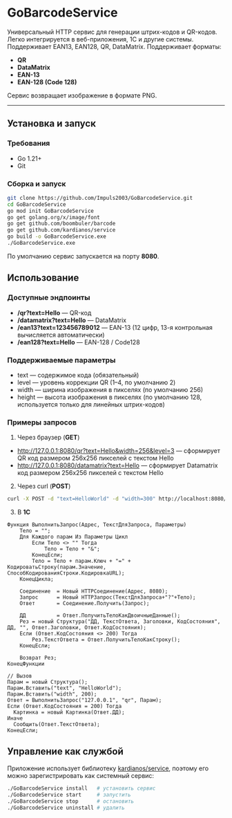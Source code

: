 # GoBarcodeService
Универсальный HTTP сервис для генерации штрих-кодов и QR-кодов. Легко интегрируется в веб-приложения, 1С и другие системы. Поддерживает EAN13, EAN128, QR, DataMatrix. Поддерживает форматы:

- **QR**
- **DataMatrix**
- **EAN-13**
- **EAN-128 (Code 128)**

Сервис возвращает изображение в формате PNG.

---

## Установка и запуск

### Требования
- Go 1.21+
- Git

### Сборка и запуск
```bash
git clone https://github.com/Impuls2003/GoBarcodeService.git
cd GoBarcodeService
go mod init GoBarcodeService
go get golang.org/x/image/font
go get github.com/boombuler/barcode
go get github.com/kardianos/service
go build -o GoBarcodeService.exe
./GoBarcodeService.exe
```
По умолчанию сервис запускается на порту __8080__.

## Использование ##
### Доступные эндпоинты ###
- **/qr?text=Hello** — QR-код
- **/datamatrix?text=Hello** — DataMatrix
- **/ean13?text=123456789012** — EAN-13 (12 цифр, 13-я контрольная вычисляется автоматически)
- **/ean128?text=Hello** — EAN-128 / Code128

### Поддерживаемые параметры ###
- text — содержимое кода (обязательный)
- level — уровень коррекции QR (1–4, по умолчанию 2)
- width — ширина изображения в пикселях (по умолчанию 256)
- height — высота изображения в пикселях (по умолчанию 128, используется только для линейных штрих-кодов)

### Примеры запросов ###
1. Через браузер (**GET**)
- http://127.0.0.1:8080/qr?text=Hello&width=256&level=3 — сформирует QR код размером 256х256 пикселей с текстом Hello
- http://127.0.0.1:8080/datamatrix?text=Hello — сформирует Datamatrix код размером 256х256 пикселей с текстом Hello
2. Через curl (**POST**)
  ```bash
  curl -X POST -d "text=HelloWorld" -d "width=300" http://localhost:8080/ean128 --output code.png
  ```
3. В **1С**
```1C
Функция ВыполнитьЗапрос(Адрес, ТекстДляЗапроса, Параметры)
	Тело = "";
    Для Каждого парам Из Параметры Цикл
        Если Тело <> "" Тогда
            Тело = Тело + "&";
        КонецЕсли;
        Тело = Тело + парам.Ключ + "=" + КодироватьСтроку(парам.Значение, СпособКодированияСтроки.КодировкаURL);
	КонецЦикла;
	
	Соединение 	= Новый HTTPСоединение(Адрес, 8080);
	Запрос 		= Новый HTTPЗапрос(ТекстДляЗапроса+"?"+Тело);		
	Ответ 		= Соединение.Получить(Запрос);    	
	
	ДД			= Ответ.ПолучитьТелоКакДвоичныеДанные();	
	Рез = новый Структура("ДД, ТекстОтвета, Заголовки, КодСостояния", ДД, "", Ответ.Заголовки, Ответ.КодСостояния);
	Если (Ответ.КодСостояния <> 200) Тогда
		Рез.ТекстОтвета = Ответ.ПолучитьТелоКакСтроку(); 
	КонецЕсли;

	Возврат Рез;
КонецФункции

// Вызов
Парам = новый Структура();
Парам.Вставить("text", "HelloWorld");
Парам.Вставить("width", 200);
Ответ = ВыполнитьЗапрос("127.0.0.1", "qr", Парам); 
Если (Ответ.КодСостояния = 200) Тогда
  Картинка = новый Картинка(Ответ.ДД);
Иначе
  Сообщить(Ответ.ТекстОтвета);
КонецЕсли;
```
## Управление как службой ##
Приложение использует библиотеку [kardianos/service](https://github.com/kardianos/service), поэтому его можно зарегистрировать как системный сервис:
 ```bash
./GoBarcodeService install   # установить сервис
./GoBarcodeService start     # запустить
./GoBarcodeService stop      # остановить
./GoBarcodeService uninstall # удалить
  ```
